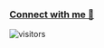 ### [Connect with me 💬](https://bio.link/rajarshicode)  
![visitors](https://visitor-badge.laobi.icu/badge?page_id=RajarshiCode.RajarshiCode)